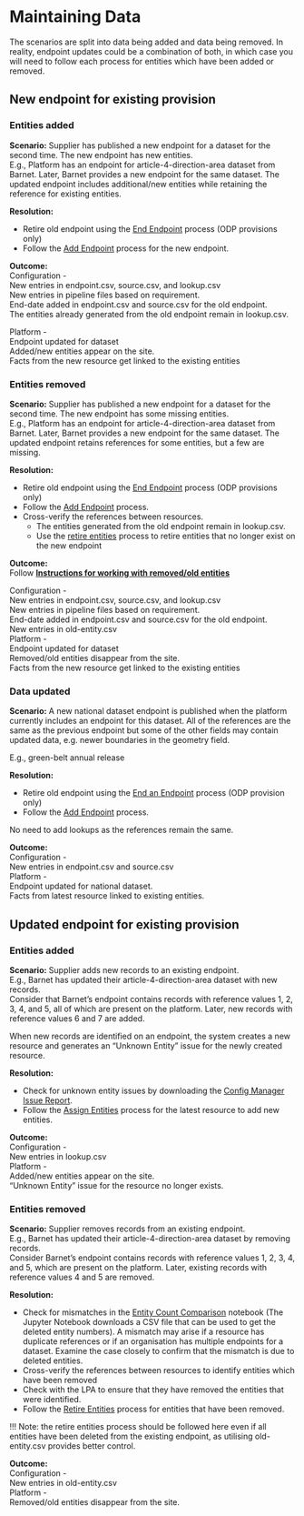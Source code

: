 # Maintaining Data

The scenarios are split into data being added and data being removed. In reality, endpoint updates could be a combination of both, in which case you will need to follow each process for entities which have been added or removed.

## New endpoint for existing provision

### Entities added

**Scenario:** Supplier has published a new endpoint for a dataset for the second time. The new endpoint has new entities.  
E.g., Platform has an endpoint for article-4-direction-area dataset from Barnet. Later, Barnet provides a new endpoint for the same dataset. The updated endpoint includes additional/new entities while retaining the reference for existing entities.

**Resolution:**

- Retire old endpoint using the [End Endpoint](../../How-To-Guides/Retiring/Retire-endpoints) process (ODP provisions only)
- Follow the [Add Endpoint](../../How-To-Guides/Adding/Add-an-endpoint) process for the new endpoint.

**Outcome:**  
Configuration \-  
New entries in endpoint.csv, source.csv, and lookup.csv  
New entries in pipeline files based on requirement.  
End-date added in endpoint.csv and source.csv for the old endpoint.  
The entities already generated from the old endpoint remain in lookup.csv.

Platform \-  
Endpoint updated for dataset  
Added/new entities appear on the site.  
Facts from the new resource get linked to the existing entities

### Entities removed

**Scenario:** Supplier has published a new endpoint for a dataset for the second time. The new endpoint has some missing entities.  
E.g., Platform has an endpoint for article-4-direction-area dataset from Barnet. Later, Barnet provides a new endpoint for the same dataset. The updated endpoint retains references for some entities, but a few are missing.

**Resolution:**

- Retire old endpoint using the [End Endpoint](../../How-To-Guides/Retiring/Retire-endpoints) process (ODP provisions only)
- Follow the [Add Endpoint](../../How-To-Guides/Adding/Add-an-endpoint) process.
- Cross-verify the references between resources.
  - The entities generated from the old endpoint remain in lookup.csv.
  - Use the [retire entities](../../How-To-Guides/Retiring/Retire-entities) process to retire entities that no longer exist on the new endpoint

**Outcome:**  
Follow [**Instructions for working with removed/old entities**](#instruction-for-working-with-removedold-entities)

Configuration \-  
New entries in endpoint.csv, source.csv, and lookup.csv  
New entries in pipeline files based on requirement.  
End-date added in endpoint.csv and source.csv for the old endpoint.  
New entries in old-entity.csv  
Platform \-  
Endpoint updated for dataset  
Removed/old entities disappear from the site.  
Facts from the new resource get linked to the existing entities

### Data updated

**Scenario:** A new national dataset endpoint is published when the platform currently includes an endpoint for this dataset. All of the references are the same as the previous endpoint but some of the other fields may contain updated data, e.g. newer boundaries in the geometry field.

E.g., green-belt annual release

**Resolution:**

- Retire old endpoint using the [End an Endpoint](../../How-To-Guides/Retiring/Retire-endpoints) process (ODP provision only)
- Follow the [Add Endpoint](../../How-To-Guides/Adding/Add-an-endpoint) process.

No need to add lookups as the references remain the same.

**Outcome:**  
Configuration \-  
New entries in endpoint.csv and source.csv  
Platform \-  
Endpoint updated for national dataset.  
Facts from latest resource linked to existing entities.

## Updated endpoint for existing provision

### Entities added

**Scenario:** Supplier adds new records to an existing endpoint.  
E.g., Barnet has updated their article-4-direction-area dataset with new records.  
Consider that Barnet’s endpoint contains records with reference values 1, 2, 3, 4, and 5, all of which are present on the platform. Later, new records with reference values 6 and 7 are added.

When new records are identified on an endpoint, the system creates a new resource and generates an “Unknown Entity” issue for the newly created resource.

**Resolution:**

- Check for unknown entity issues by downloading the [Config Manager Issue Report](https://config-manager-prototype.herokuapp.com/reporting/odp-summary/issue).
- Follow the [Assign Entities](../../How-To-Guides/Maintaining/Assign-entities) process for the latest resource to add new entities.

**Outcome:**  
Configuration \-  
New entries in lookup.csv  
Platform \-  
Added/new entities appear on the site.  
“Unknown Entity” issue for the resource no longer exists.

### Entities removed

**Scenario:** Supplier removes records from an existing endpoint.  
E.g., Barnet has updated their article-4-direction-area dataset by removing records.  
Consider Barnet’s endpoint contains records with reference values 1, 2, 3, 4, and 5, which are present on the platform. Later, existing records with reference values 4 and 5 are removed.

**Resolution:**

- Check for mismatches in the [Entity Count Comparison](https://github.com/digital-land/jupyter-analysis/blob/main/service_report/Compare_entity_count.ipynb) notebook (The Jupyter Notebook downloads a CSV file that can be used to get the deleted entity numbers). A mismatch may arise if a resource has duplicate references or if an organisation has multiple endpoints for a dataset. Examine the case closely to confirm that the mismatch is due to deleted entities.
- Cross-verify the references between resources to identify entities which have been removed
- Check with the LPA to ensure that they have removed the entities that were identified.
- Follow the [Retire Entities](../../How-To-Guides/Retiring/Retire-entities) process for entities that have been removed.

\!\!\! Note: the retire entities process should be followed here even if all entities have been deleted from the existing endpoint, as utilising old-entity.csv provides better control.

**Outcome:**  
Configuration \-  
New entries in old-entity.csv  
Platform \-  
Removed/old entities disappear from the site.
